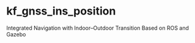 # kf_gnss_ins_position
Integrated Navigation with Indoor–Outdoor Transition Based on ROS and Gazebo
